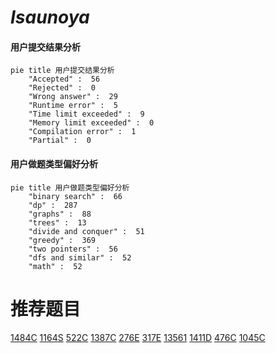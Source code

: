 # _Isaunoya_

<!-- tabs:start -->



#### **用户提交结果分析**

```mermaid
pie title 用户提交结果分析
    "Accepted" :  56
    "Rejected" :  0
    "Wrong answer" :  29
    "Runtime error" :  5
    "Time limit exceeded" :  9
    "Memory limit exceeded" :  0
    "Compilation error" :  1
    "Partial" :  0
```

#### **用户做题类型偏好分析**

```mermaid
pie title 用户做题类型偏好分析
    "binary search" :  66
    "dp" :  287
    "graphs" :  88
    "trees" :  13
    "divide and conquer" :  51
    "greedy" :  369
    "two pointers" :  56
    "dfs and similar" :  52
    "math" :  52
```



<!-- tabs:end -->
# 推荐题目
[1484C](https://codeforces.com/contest/1484/problem/C)
[1164S](https://codeforces.com/contest/1164/problem/S)
[522C](https://codeforces.com/contest/522/problem/C)
[1387C](https://codeforces.com/contest/1387/problem/C)
[276E](https://codeforces.com/contest/276/problem/E)
[317E](https://codeforces.com/contest/317/problem/E)
[13561](https://codeforces.com/contest/1356/problem/1)
[1411D](https://codeforces.com/contest/1411/problem/D)
[476C](https://codeforces.com/contest/476/problem/C)
[1045C](https://codeforces.com/contest/1045/problem/C)
